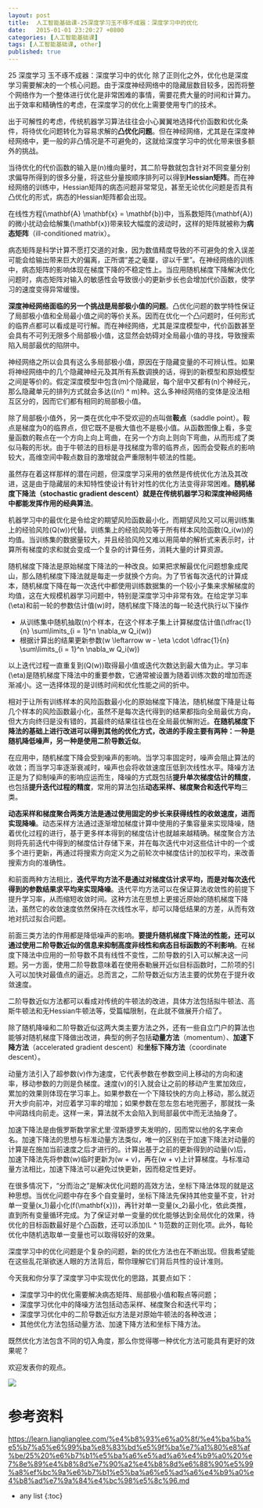```yaml
---
layout: post
title:  人工智能基础课-25深度学习玉不琢不成器：深度学习中的优化
date:   2015-01-01 23:20:27 +0800
categories: [人工智能基础课]
tags: [人工智能基础课, other]
published: true
---
```




25 深度学习 玉不琢不成器：深度学习中的优化
除了正则化之外，优化也是深度学习需要解决的一个核心问题。由于深度神经网络中的隐藏层数目较多，因而将整个网络作为一个整体进行优化是非常困难的事情，需要花费大量的时间和计算力。出于效率和精确性的考虑，在深度学习的优化上需要使用专门的技术。

出于可解性的考虑，传统机器学习算法往往会小心翼翼地选择代价函数和优化条件，将待优化问题转化为容易求解的**凸优化问题**。但在神经网络，尤其是在深度神经网络中，更一般的非凸情况是不可避免的，这就给深度学习中的优化带来很多额外的挑战。

当待优化的代价函数的输入是\(n\)维向量时，其二阶导数就包含针对不同变量分别求偏导所得到的很多分量，将这些分量按顺序排列可以得到**Hessian矩阵**。而在神经网络的训练中，Hessian矩阵的病态问题非常常见，甚至无论优化问题是否具有凸优化的形式，病态的Hessian矩阵都会出现。

在线性方程\(\\mathbf{A} \\mathbf{x} = \\mathbf{b}\)中，当系数矩阵\(\\mathbf{A}\)的微小扰动会给解集\(\\mathbf{x}\)带来较大幅度的波动时，这样的矩阵就被称为**病态矩阵**（ill-conditioned matrix）。

病态矩阵是科学计算不愿打交道的对象，因为数值精度导致的不可避免的舍入误差可能会给输出带来巨大的偏离，正所谓“差之毫厘，谬以千里”。在神经网络的训练中，病态矩阵的影响体现在梯度下降的不稳定性上。当应用随机梯度下降解决优化问题时，病态矩阵对输入的敏感性会导致很小的更新步长也会增加代价函数，使学习的速度变得异常缓慢。

**深度神经网络面临的另一个挑战是局部极小值的问题**。凸优化问题的数学特性保证了局部极小值和全局最小值之间的等价关系。因而在优化一个凸问题时，任何形式的临界点都可以看成是可行解。而在神经网络，尤其是深度模型中，代价函数甚至会具有不可列无限多个局部极小值，这显然会妨碍对全局最小值的寻找，导致搜索陷入局部最优的陷阱中。

神经网络之所以会具有这么多局部极小值，原因在于隐藏变量的不可辨认性。如果将神经网络中的几个隐藏神经元及其所有系数调换的话，得到的新模型和原始模型之间是等价的。假定深度模型中包含\(m\)个隐藏层，每个层中又都有\(n\)个神经元，那么隐藏单元的排列方式就会多达\((n!) ^ m\)种。这么多神经网络的变体是没法相互区分的，因而它们都有相同的局部极小值。

除了局部极小值外，另一类在优化中不受欢迎的点叫做**鞍点**（saddle point）。鞍点是梯度为0的临界点，但它既不是极大值也不是极小值。从函数图像上看，多变量函数的鞍点在一个方向上向上弯曲，在另一个方向上则向下弯曲，从而形成了类似马鞍的形状。由于牛顿法的目标是寻找梯度为零的临界点，因而会受鞍点的影响较大，高维空间中鞍点数目的激增就会严重限制牛顿法的性能。

虽然存在着这样那样的潜在问题，但深度学习采用的依然是传统优化方法及其改进，这是由于隐藏层的未知特性使设计有针对性的优化方法变得非常困难。**随机梯度下降法（stochastic gradient descent）就是在传统机器学习和深度神经网络中都能发挥作用的经典算法**。

机器学习中的最优化是令给定的期望风险函数最小化，而期望风险又可以用训练集上的经验风险\(Q(w)\)代替。训练集上的经验风险等于所有样本风险函数\(Q_i(w)\)的均值。当训练集的数据量较大，并且经验风险又难以用简单的解析式来表示时，计算所有梯度的求和就会变成一个复杂的计算任务，消耗大量的计算资源。

随机梯度下降法是原始梯度下降法的一种改良。如果把求解最优化问题想象成爬山，那么随机梯度下降法就是每走一步就换个方向。为了节省每次迭代的计算成本，随机梯度下降在每一次迭代中都使用训练数据集的一个较小子集来求解梯度的均值，这在大规模机器学习问题中，特别是深度学习中非常有效。在给定学习率\(\\eta\)和前一轮的参数估计值\(w\)时，随机梯度下降法的每一轮迭代执行以下操作

* 从训练集中随机抽取\(n\)个样本，在这个样本子集上计算梯度估计值\(\\dfrac{1}{n} \\sum\\limits_{i = 1}^n \\nabla_w Q_i(w)\)
* 根据计算出的结果更新参数\(w \\leftarrow w - \\eta \\cdot \\dfrac{1}{n} \\sum\\limits_{i = 1}^n \\nabla_w Q_i(w)\)

以上迭代过程一直重复到\(Q(w)\)取得最小值或迭代次数达到最大值为止。学习率\(\\eta\)是随机梯度下降法中的重要参数，它通常被设置为随着训练次数的增加而逐渐减小。这一选择体现的是训练时间和优化性能之间的折中。

相对于让所有训练样本的风险函数最小化的原始梯度下降法，随机梯度下降是让每几个样本的风险函数最小化，虽然不是每次迭代得到的结果都指向全局最优方向，但大方向终归是没有错的，其最终的结果往往也在全局最优解附近。**在随机梯度下降法的基础上进行改进可以得到其他的优化方式，改进的手段主要有两种：一种是随机降低噪声，另一种是使用二阶导数近似**。

在应用中，随机梯度下降会受到噪声的影响。当学习率固定时，噪声会阻止算法的收敛；而当学习率逐渐衰减时，噪声也会将收敛速度压低到次线性水平。降噪方法正是为了抑制噪声的影响应运而生，降噪的方式既包括**提升单次梯度估计的精度**，也包括**提升迭代过程的精度**，常用的算法包括**动态采样、梯度聚合和迭代平均**三类。

**动态采样和梯度聚合两类方法是通过使用固定的步长来获得线性的收敛速度，进而实现降噪**。动态采样方法通过逐渐增加梯度计算中使用的子集容量来实现降噪，随着优化过程的进行，基于更多样本得到的梯度估计也就越来越精确。梯度聚合方法则将先前迭代中得到的梯度估计存储下来，并在每次迭代中对这些估计中的一个或多个进行更新，再通过将搜索方向定义为之前轮次中梯度估计的加权平均，来改善搜索方向的准确性。

和前面两种方法相比，**迭代平均方法不是通过对梯度估计求平均，而是对每次迭代得到的参数结果求平均来实现降噪**。迭代平均方法可以在保证算法收敛性的前提下提升学习率，从而缩短收敛时间。这种方法在思想上更接近原始的随机梯度下降法，虽然它的收敛速度依然保持在次线性水平，却可以降低结果的方差，从而有效地对抗过拟合问题。

前面三类方法的作用都是降低噪声的影响。**要提升随机梯度下降法的性能，还可以通过使用二阶导数近似的信息来抑制高度非线性和病态目标函数的不利影响**。在梯度下降法中应用的一阶导数不具有线性不变性，二阶导数的引入可以解决这一问题。另一方面，使用二阶导数意味着在使用泰勒展开近似目标函数时，二阶项的引入可以加快对最值点的逼近。总而言之，二阶导数近似方法主要的优势在于提升收敛速度。

二阶导数近似方法都可以看成对传统的牛顿法的改进，具体方法包括拟牛顿法、高斯牛顿法和无Hessian牛顿法等，受篇幅限制，在此就不做展开介绍了。

除了随机降噪和二阶导数近似这两大类主要方法之外，还有一些自立门户的算法也能够对随机梯度下降做出改进，典型的例子包括**动量方法**（momentum）、**加速下降方法**（accelerated gradient descent）和**坐标下降方法**（coordinate descent）。

动量方法引入了超参数\(v\)作为速度，它代表参数在参数空间上移动的方向和速率，移动参数的力则是负梯度。速度\(v\)的引入就会让之前的移动产生累加效应，累加的效果则体现在学习率上。如果参数在一个下降较快的方向上移动，那么就迈开大步向前冲，对应着学习率的增加；如果参数在忽左忽右地兜圈子，那就找一条中间路线向前走。这样一来，算法就不太会陷入到局部最优中而无法抽身了。

加速下降法是由俄罗斯数学家尤里·涅斯捷罗夫发明的，因而常以他的名字来命名。加速下降法的思想与标准动量方法类似，唯一的区别在于加速下降法对动量的计算是在施加当前速度之后才进行的。计算出基于之前的更新得到的动量\(v\)后，加速下降法先将参数\(w\)临时更新为\(w + v\)，再在\(w + v\)上计算梯度。与标准动量方法相比，加速下降法可以避免过快更新，因而稳定性更好。

在很多情况下，“分而治之”是解决优化问题的高效方法，坐标下降法体现的就是这种思想。当优化问题中存在多个自变量时，坐标下降法先保持其他变量不变，针对单一变量\(x_1\)最小化\(f(\\mathbf{x})\)，再针对单一变量\(x_2\)最小化，依此类推，直到所有变量循环完成。为了保证对单一变量的优化能够达到全局优化的效果，待优化的目标函数最好是个凸函数，还可以添加\(L ^ 1\)范数的正则化项。此外，每轮优化中随机选取单一变量也可以取得较好的效果。

深度学习中的优化问题是个复杂的问题，新的优化方法也在不断出现。但我希望能在这些乱花渐欲迷人眼的方法背后，帮你理解它们背后共性的设计准则。

今天我和你分享了深度学习中实现优化的思路，其要点如下：

* 深度学习中的优化需要解决病态矩阵、局部极小值和鞍点等问题；
* 深度学习优化中的降噪方法包括动态采样、梯度聚合和迭代平均；
* 深度学习优化中的二阶导数近似方法是对原始牛顿法的各种改进；
* 其他优化方法包括动量方法、加速下降方法和坐标下降方法。

既然优化方法包含不同的切入角度，那么你觉得哪一种优化方法可能具有更好的效果呢？

欢迎发表你的观点。

![](https://learn.lianglianglee.com/%e4%b8%93%e6%a0%8f/%e4%ba%ba%e5%b7%a5%e6%99%ba%e8%83%bd%e5%9f%ba%e7%a1%80%e8%af%be/assets/0839aae2ab1f3c4bfb630369d843c65d.jpg)




# 参考资料

https://learn.lianglianglee.com/%e4%b8%93%e6%a0%8f/%e4%ba%ba%e5%b7%a5%e6%99%ba%e8%83%bd%e5%9f%ba%e7%a1%80%e8%af%be/25%20%e6%b7%b1%e5%ba%a6%e5%ad%a6%e4%b9%a0%20%e7%8e%89%e4%b8%8d%e7%90%a2%e4%b8%8d%e6%88%90%e5%99%a8%ef%bc%9a%e6%b7%b1%e5%ba%a6%e5%ad%a6%e4%b9%a0%e4%b8%ad%e7%9a%84%e4%bc%98%e5%8c%96.md

* any list
{:toc}
